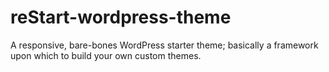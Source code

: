 reStart-wordpress-theme
=======================

A responsive, bare-bones WordPress starter theme; basically a framework upon which to build your own custom themes.
